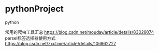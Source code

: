 # pythonProject
python


常用的爬虫工具汇总 https://blog.csdn.net/mouday/article/details/83026074  
parsel标签选择器使用方式 https://blog.csdn.net/zxctime/article/details/106962727
